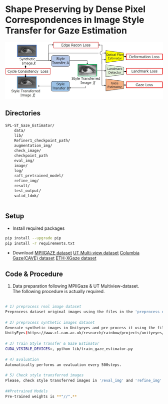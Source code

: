 # Shape Preserving by Dense Pixel Correspondences in Image Style Transfer for Gaze Estimation

![example figure](image/method.jpg)
<!-- **Ours methhod.** -->


## Directories
```plain
SPL-ST_Gaze_Estimator/
	data/
	lib/
	Refiner1_checkpoint_path/
	augmentation_img/
	check_image/
	checkpoint_path
	eval_img/
	image/
	log/
	raft_pretrained_model/
	refine_img/
	result/
	test_output/
	valid_ldmk/
       	     				
```


## Setup
- Install required packages
```bash
pip install --upgrade pip
pip install -r requirements.txt
```
- Download [MPIIGAZE dataset](https://www.mpi-inf.mpg.de/departments/computer-vision-and-machine-learning/research/gaze-based-human-computer-interaction/appearance-based-gaze-estimation-in-the-wild) 
[UT Multi-view dataset](https://www.ut-vision.org/datasets/) 
[Columbia Gaze(CAVE) dataset](https://www.cs.columbia.edu/CAVE/databases/columbia_gaze/) 
[ETH-XGaze dataset](https://ait.ethz.ch/projects/2020/ETH-XGaze/) 

## Code & Procedure
1. Data preparation following MPIIGaze & UT Multiview-dataset. <br> The following procedure is actually required.

```bash

# 1) preprocess real image dataset
Preprocess dataset original images using the files in the 'preprocess dataset' or download the dataset(/misc/dl001/dataset/gaze_dataset).

# 2) preprocess synthetic images dataset
Generate synthetic images in Unityeyes and pre-process it using the file (/preprocess/unityeyes_preprocess.ipynb) or download the dataset.
UnityEyes(https://www.cl.cam.ac.uk/research/rainbow/projects/unityeyes/)

# 3) Train Style Transfer & Gaze Estimator
CUDA_VISIBLE_DEVICES=, python lib/train_gaze_estimator.py

# 4) Evaluation
Automatically performs an evaluation every 500steps.

# 5) Check style transferred images
Please, check style transferred images in '/eval_img' and 'refine_img'.

##Pretrained Models
Pre-trained weights is **"//".**
     
```

